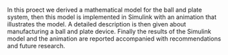 In this proect we derived a mathematical model for the ball and plate system, then this model is implemented in Simulink with an animation that illustrates the model. A detailed description is then given about manufacturing a ball and plate device.
Finally the results of the Simulink model and the animation are reported accompanied with recommendations and future research.
